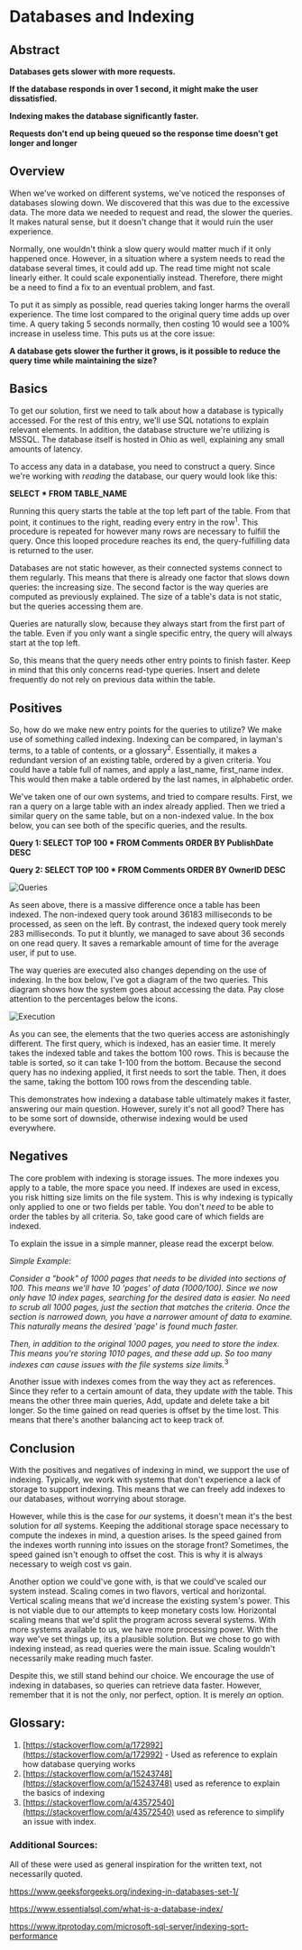 # Databases and Indexing

## Abstract
**Databases gets slower with more requests.**

**If the database responds in over 1 second, it might make the user dissatisfied.**

**Indexing makes the database significantly faster.**

**Requests don&#39;t end up being queued so the response time doesn&#39;t get longer and longer**

## Overview
When we&#39;ve worked on different systems, we&#39;ve noticed the responses of databases slowing down. We discovered that this was due to the excessive data. The more data we needed to request and read, the slower the queries. It makes natural sense, but it doesn&#39;t change that it would ruin the user experience.

Normally, one wouldn&#39;t think a slow query would matter much if it only happened once. However, in a situation where a system needs to read the database several times, it could add up. The read time might not scale linearly either. It could scale exponentially instead. Therefore, there might be a need to find a fix to an eventual problem, and fast.

To put it as simply as possible, read queries taking longer harms the overall experience. The time lost compared to the original query time adds up over time. A query taking 5 seconds normally, then costing 10 would see a 100% increase in useless time. This puts us at the core issue:

**A database gets slower the further it grows, is it possible to reduce the query time while maintaining the size?**

## Basics
To get our solution, first we need to talk about how a database is typically accessed. For the rest of this entry, we&#39;ll use SQL notations to explain relevant elements. In addition, the database structure we're utilizing is MSSQL. The database itself is hosted in Ohio as well, explaining any small amounts of latency.

To access any data in a database, you need to construct a query. Since we&#39;re working with _reading_ the database, our query would look like this:

**SELECT \* FROM TABLE\_NAME**

Running this query starts the table at the top left part of the table. From that point, it continues to the right, reading every entry in the row<sup>1</sup>. This procedure is repeated for however many rows are necessary to fulfill the query. Once this looped procedure reaches its end, the query-fulfilling data is returned to the user.

Databases are not static however, as their connected systems connect to them regularly. This means that there is already one factor that slows down queries: the increasing size. The second factor is the way queries are computed as previously explained. The size of a table&#39;s data is not static, but the queries accessing them are.

Queries are naturally slow, because they always start from the first part of the table. Even if you only want a single specific entry, the query will always start at the top left.

So, this means that the query needs other entry points to finish faster. Keep in mind that this only concerns read-type queries. Insert and delete frequently do not rely on previous data within the table.

## Positives
So, how do we make new entry points for the queries to utilize? We make use of something called indexing. Indexing can be compared, in layman&#39;s terms, to a table of contents, or a glossary<sup>2</sup>. Essentially, it makes a redundant version of an existing table, ordered by a given criteria. You could have a table full of names, and apply a last\_name, first\_name index. This would then make a table ordered by the last names, in alphabetic order.

We&#39;ve taken one of our own systems, and tried to compare results. First, we ran a query on a large table with an index already applied. Then we tried a similar query on the same table, but on a non-indexed value. In the box below, you can see both of the specific queries, and the results.

**Query 1: SELECT TOP 100 \* FROM Comments ORDER BY PublishDate DESC** 

**Query 2: SELECT TOP 100 \* FROM Comments ORDER BY OwnerID DESC**

![Queries](https://github.com/JoachimEChristensen/UFOReport/blob/master/IMAGES/Queries.png)

As seen above, there is a massive difference once a table has been indexed. The non-indexed query took around 36183 milliseconds to be processed, as seen on the left. By contrast, the indexed query took merely 283 milliseconds. To put it bluntly, we managed to save about 36 seconds on one read query. It saves a remarkable amount of time for the average user, if put to use.

The way queries are executed also changes depending on the use of indexing. In the box below, I&#39;ve got a diagram of the two queries. This diagram shows how the system goes about accessing the data. Pay close attention to the percentages below the icons.

![Execution](https://github.com/JoachimEChristensen/UFOReport/blob/master/IMAGES/Execution.png)

As you can see, the elements that the two queries access are astonishingly different. The first query, which is indexed, has an easier time. It merely takes the indexed table and takes the bottom 100 rows. This is because the table is sorted, so it can take 1-100 from the bottom. Because the second query has no indexing applied, it first needs to sort the table. Then, it does the same, taking the bottom 100 rows from the descending table.

This demonstrates how indexing a database table ultimately makes it faster, answering our main question. However, surely it&#39;s not all good? There has to be some sort of downside, otherwise indexing would be used everywhere.

## Negatives
The core problem with indexing is storage issues. The more indexes you apply to a table, the more space you need. If indexes are used in excess, you risk hitting size limits on the file system. This is why indexing is typically only applied to one or two fields per table. You don&#39;t _need_ to be able to order the tables by all criteria. So, take good care of which fields are indexed.

To explain the issue in a simple manner, please read the excerpt below.

 _Simple Example:_
 
 _Consider a &quot;book&quot; of 1000 pages that needs to be divided into sections of 100. This means we&#39;ll have 10 &#39;pages&#39; of data (1000/100). Since we now only have 10 index pages, searching for the desired data is easier. No need to scrub all 1000 pages, just the section that matches the criteria. Once the section is narrowed down, you have a narrower amount of data to examine. This naturally means the desired &#39;page&#39; is found much faster._
 
_Then, in addition to the original 1000 pages, you need to store the index. This means you&#39;re storing 1010 pages, and these add up. So too many indexes can cause issues with the file systems size limits._<sup>3</sup>

Another issue with indexes comes from the way they act as references. Since they refer to a certain amount of data, they update _with_ the table. This means the other three main queries, Add, update and delete take a bit longer. So the time gained on read queries is offset by the time lost. This means that there&#39;s another balancing act to keep track of.

## Conclusion
With the positives and negatives of indexing in mind, we support the use of indexing. Typically, we work with systems that don&#39;t experience a lack of storage to support indexing. This means that we can freely add indexes to our databases, without worrying about storage.

However, while this is the case for _our_ systems, it doesn&#39;t mean it&#39;s the best solution for _all_ systems. Keeping the additional storage space necessary to compute the indexes in mind, a question arises. Is the speed gained from the indexes worth running into issues on the storage front? Sometimes, the speed gained isn&#39;t enough to offset the cost. This is why it is always necessary to weigh cost vs gain.

Another option we could've gone with, is that we could've scaled our system instead. Scaling comes in two flavors, vertical and horizontal. Vertical scaling means that we'd increase the existing system's power. This is not viable due to our attempts to keep monetary costs low. Horizontal scaling means that we'd split the program across several systems. With more systems available to us, we have more processing power. With the way we've set things up, its a plausible solution. But we chose to go with indexing instead, as read queries were the main issue. Scaling wouldn't necessarily make reading much faster.

Despite this, we still stand behind our choice. We encourage the use of indexing in databases, so queries can retrieve data faster. However, remember that it is not the only, nor perfect, option. It is merely _an_ option.

## Glossary:

1. [https://stackoverflow.com/a/172992](https://stackoverflow.com/a/172992) - Used as reference to explain how database querying works
2. [https://stackoverflow.com/a/15243748](https://stackoverflow.com/a/15243748) used as reference to explain the basics of indexing
3. [https://stackoverflow.com/a/43572540](https://stackoverflow.com/a/43572540) used as reference to simplify an issue with index.

### Additional Sources:

All of these were used as general inspiration for the written text, not necessarily quoted.

https://www.geeksforgeeks.org/indexing-in-databases-set-1/

https://www.essentialsql.com/what-is-a-database-index/

https://www.itprotoday.com/microsoft-sql-server/indexing-sort-performance
